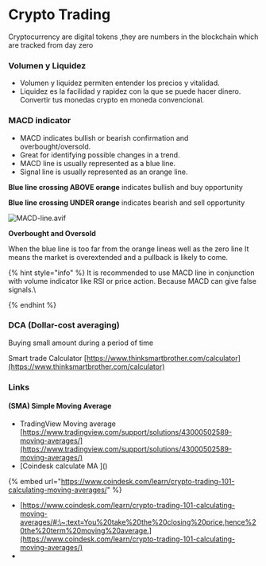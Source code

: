 # Crypto Trading

Cryptocurrency are digital tokens ,they are numbers in the blockchain which are tracked from day zero

### Volumen y Liquidez

* Volumen y liquidez permiten entender los precios y vitalidad.
* Liquidez es la facilidad y rapidez con la que se puede hacer dinero. Convertir tus monedas crypto en moneda convencional.

### MACD indicator

* MACD indicates bullish or bearish confirmation and overbought/oversold.
* Great for identifying possible changes in a trend.
* MACD line is usually represented as a blue line.
* Signal line is usually represented as an orange line.

**Blue line crossing ABOVE orange** indicates bullish and buy opportunity &#x20;

**Blue line crossing UNDER orange** indicates bearish and sell opportunity

![MACD-line.avif](blob:https://app.gitbook.com/5a8d2fa4-ef9f-4d58-a752-47ef032c8ac3)

**Overbought and Oversold**

When the blue line is too far from the orange lineas well as the zero line It means the market is overextended and a pullback is likely to come.

{% hint style="info" %}
&#x20;It is recommended to use MACD line in conjunction with volume indicator like RSI or price action. Because MACD can give false signals.\

{% endhint %}

### DCA (Dollar-cost averaging)

Buying small amount during a period of time

Smart trade Calculator [https://www.thinksmartbrother.com/calculator](https://www.thinksmartbrother.com/calculator)



### Links

#### (SMA) Simple Moving Average

* TradingView Moving average [https://www.tradingview.com/support/solutions/43000502589-moving-averages/](https://www.tradingview.com/support/solutions/43000502589-moving-averages/)
* \[Coindesk calculate MA ]\()

{% embed url="https://www.coindesk.com/learn/crypto-trading-101-calculating-moving-averages/" %}

* [https://www.coindesk.com/learn/crypto-trading-101-calculating-moving-averages/#:\~:text=You%20take%20the%20closing%20price,hence%20the%20term%20moving%20average.](https://www.coindesk.com/learn/crypto-trading-101-calculating-moving-averages/)
*

